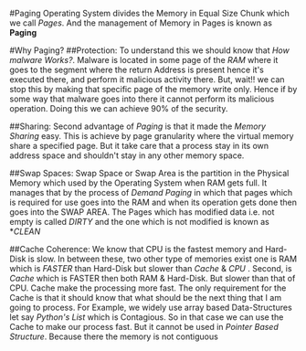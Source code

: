#Paging
Operating System divides the Memory in Equal Size Chunk which we call *Pages*. And the management of Memory in Pages is known as **Paging**

#Why Paging?
##Protection:
To understand this we should know that *How malware Works?*. Malware is located in some page of the *RAM* where it goes to the segment where the return Address is present hence it's executed there, and perform it malicious activity there. But, wait!! we can stop this by making that specific page of the memory write only. Hence if by some way that malware goes into there it cannot perform its malicious operation. Doing this we can achieve 90% of the security.

##Sharing:
Second advantage of *Paging* is that it made the *Memory Sharing* easy. This is achieve by page granularity where the virtual memory share a specified page. But it take care that a process stay in its own address space  and shouldn't stay in any other memory space.

##Swap Spaces:
Swap Space or Swap Area is the partition in the Physical Memory which used by the Operating System when RAM gets full. It manages that by the process of *Demand Paging* in which that pages which is required for use goes into the RAM and when its operation gets done then goes into the SWAP AREA. The Pages which has modified data i.e. not empty is called *DIRTY* and the one which is not modified is known as **CLEAN*

##Cache Coherence:
We know that CPU is the fastest memory and Hard-Disk is slow. In between these, two other type of memories exist one is RAM which is *FASTER* than Hard-Disk but slower than *Cache* & *CPU* . Second, is *Cache* which is FASTER then both  RAM & Hard-Disk. But slower than that of CPU. Cache make the processing more fast. The only requirement for the Cache is that it should know that what should be the next thing that I am going to process. For Example, we widely use array based Data-Structures let say *Python's List*  which is Contagious. So in that case we can use the Cache to make our process fast. But it cannot be used in *Pointer Based Structure*. Because there the memory is not contiguous

